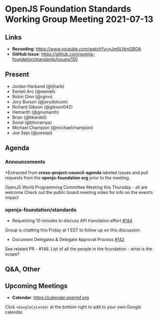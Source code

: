 # OpenJS Foundation Standards Working Group Meeting 2021-07-13

## Links

* **Recording**: https://www.youtube.com/watch?v=nJm5LNmGBOA
* **GitHub Issue**: https://github.com/openjs-foundation/standards/issues/150

## Present

* Jordan Harband (@ljharb)
* Eemeli Aro (@eemeli)
* Robin Ginn (@rginn)
* Jory Burson (@jorydotcom)
* Richard Gibson (@gibson042)
* Hemanth (@gnumanth)
* Brian (@bkardell) 
* Sonal (@bhoraniya)
* Michael Champion (@michaelchampion)
* Joe Sepi (@joesepi)

## Agenda

### Announcements

*Extracted from **cross-project-council-agenda** labeled issues and pull requests from the **openjs-foundation org** prior to the meeting.

OpenJS World Programming Committee Meeting this Thursday - all are welcome
Check out the public board meeting video for info on the event’s impact

### openjs-foundation/standards

* Requesting 10 minutes to discuss API translation effort [#144](https://github.com/openjs-foundation/standards/issues/144)

Group is chatting this Friday at 1 EST to follow up on this discussion. 

* Document Delegates & Delegate Approval Process [#142](https://github.com/openjs-foundation/standards/issues/142)

See related PR - #148. List of all the people in the foundation - what is the scope?

## Q&A, Other

## Upcoming Meetings

* **Calendar**: <https://calendar.openjsf.org>

Click `+GoogleCalendar` at the bottom right to add to your own Google calendar.
